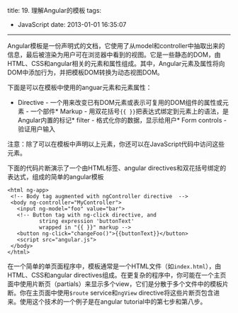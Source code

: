 title: 19. 理解Angular的模板
tags:
  - JavaScript
date: 2013-01-01 16:35:07
---

Angular模板是一份声明式的文档，它使用了从model和controller中抽取出来的信息，最后被渲染为用户可在浏览器中看到的视图。它是一些静态的DOM，由HTML、CSS和angular相关的元素和属性组成。其中，Angular元素及属性将向DOM中添加行为，并把模板DOM转换为动态视图DOM。

下面是可以在模板中使用的anguar元素和元素属性：

*   Directive - 一个用来改变已有DOM元素或表示可复用的DOM组件的属性或元素 - 一个部件*   Markup - 用双花括号`{{ }}`把表达式绑定到元素上的语法，是Angular内置的标记*   filter - 格式化你的数据，显示给用户*   Form controls - 验证用户输入

注意：除了可以在模板中声明以上元素，你还可以在JavaScript代码中访问这些元素。

下面的代码片断演示了一个由HTML标签、angular directives和双花括号绑定的表达式，组成的简单的angular模板

    <html ng-app>
     <!-- Body tag augmented with ngController directive  -->
     <body ng-controller="MyController">
       <input ng-model="foo" value="bar">
       <!-- Button tag with ng-click directive, and
              string expression 'buttonText'
              wrapped in "{{ }}" markup -->
       <button ng-click="changeFoo()">{{buttonText}}</button>
       <script src="angular.js">
     </body>
    </html>

在一个简单的单页面程序中，模板通常是一个HTML文件（如`index.html`），由HTML、CSS和angular directives组成。在更复杂的程序中，你可能在一个主页面中使用片断页（partials）来显示多个view，它们是分散于多个文件中的模板片断。你在主页面中使用`$route` service和`ngView` directive将这些片断页包含进来。使用这个技术的一个例子是在angular tutorial中的第七步和第八步。